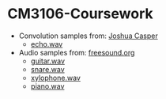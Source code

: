 # CM3106-Coursework
- Convolution samples from: [Joshua Casper](https://www.joshuacasper.com/ableton-tutorials/synthetic-prototypes/)
  - [echo.wav](http://www.mediafire.com/download/o97echtbbyj1lxg/JC-IR-Synthetic-Prototypes.zip)
- Audio samples from: [freesound.org](https://freesound.org/)
  - [guitar.wav](https://freesound.org/people/SeryLis/sounds/181425/)
  - [snare.wav](https://freesound.org/people/InspectorJ/sounds/410514/)
  - [xylophone.wav](https://freesound.org/people/DANMITCH3LL/sounds/232004/)
  - [piano.wav](https://freesound.org/people/blakengouda/sounds/528004/)
